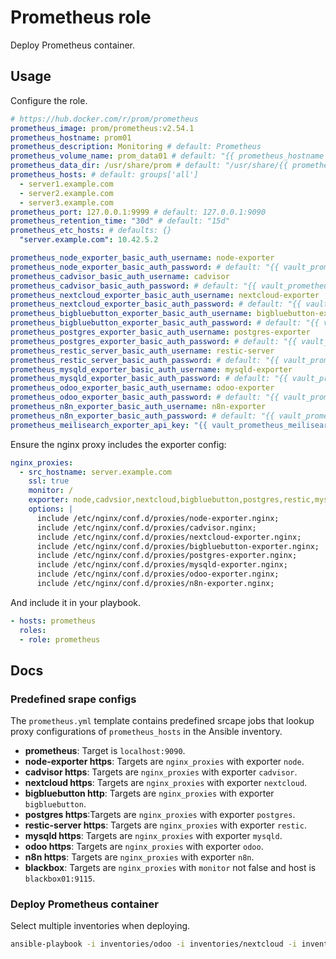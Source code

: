 # Prometheus role

Deploy Prometheus container.

## Usage

Configure the role.

```yml
# https://hub.docker.com/r/prom/prometheus
prometheus_image: prom/prometheus:v2.54.1
prometheus_hostname: prom01
prometheus_description: Monitoring # default: Prometheus
prometheus_volume_name: prom_data01 # default: "{{ prometheus_hostname }}"
prometheus_data_dir: /usr/share/prom # default: "/usr/share/{{ prometheus_hostname }}"
prometheus_hosts: # default: groups['all']
  - server1.example.com
  - server2.example.com
  - server3.example.com
prometheus_port: 127.0.0.1:9999 # default: 127.0.0.1:9090
prometheus_retention_time: "30d" # default: "15d"
prometheus_etc_hosts: # defaults: {}
  "server.example.com": 10.42.5.2

prometheus_node_exporter_basic_auth_username: node-exporter
prometheus_node_exporter_basic_auth_password: # default: "{{ vault_prometheus_node_exporter_basic_auth_password }}"
prometheus_cadvisor_basic_auth_username: cadvisor
prometheus_cadvisor_basic_auth_password: # default: "{{ vault_prometheus_cadvisor_basic_auth_password }}"
prometheus_nextcloud_exporter_basic_auth_username: nextcloud-exporter
prometheus_nextcloud_exporter_basic_auth_password: # default: "{{ vault_prometheus_nextcloud_exporter_basic_auth_password }}"
prometheus_bigbluebutton_exporter_basic_auth_username: bigbluebutton-exporter
prometheus_bigbluebutton_exporter_basic_auth_password: # default: "{{ vault_prometheus_bigbluebutton_exporter_basic_auth_password }}"
prometheus_postgres_exporter_basic_auth_username: postgres-exporter
prometheus_postgres_exporter_basic_auth_password: # default: "{{ vault_prometheus_postgres_exporter_basic_auth_password }}"
prometheus_restic_server_basic_auth_username: restic-server
prometheus_restic_server_basic_auth_password: # default: "{{ vault_prometheus_restic_server_basic_auth_password }}"
prometheus_mysqld_exporter_basic_auth_username: mysqld-exporter
prometheus_mysqld_exporter_basic_auth_password: # default: "{{ vault_prometheus_mysqld_exporter_basic_auth_password }}"
prometheus_odoo_exporter_basic_auth_username: odoo-exporter
prometheus_odoo_exporter_basic_auth_password: # default: "{{ vault_prometheus_odoo_exporter_basic_auth_password }}"
prometheus_n8n_exporter_basic_auth_username: n8n-exporter
prometheus_n8n_exporter_basic_auth_password: # default: "{{ vault_prometheus_n8n_exporter_basic_auth_password }}"
prometheus_meilisearch_exporter_api_key: "{{ vault_prometheus_meilisearch_exporter_api_key }}"
```

Ensure the nginx proxy includes the exporter config:

```yml
nginx_proxies:
  - src_hostname: server.example.com
    ssl: true
    monitor: /
    exporter: node,cadvsior,nextcloud,bigbluebutton,postgres,restic,mysqld,odoo
    options: |
      include /etc/nginx/conf.d/proxies/node-exporter.nginx;
      include /etc/nginx/conf.d/proxies/cadvisor.nginx;
      include /etc/nginx/conf.d/proxies/nextcloud-exporter.nginx;
      include /etc/nginx/conf.d/proxies/bigbluebutton-exporter.nginx;
      include /etc/nginx/conf.d/proxies/postgres-exporter.nginx;
      include /etc/nginx/conf.d/proxies/mysqld-exporter.nginx;
      include /etc/nginx/conf.d/proxies/odoo-exporter.nginx;
      include /etc/nginx/conf.d/proxies/n8n-exporter.nginx;
```


And include it in your playbook.

```yml
- hosts: prometheus
  roles:
  - role: prometheus
```

## Docs

### Predefined srape configs

The `prometheus.yml` template contains predefined srcape jobs that lookup proxy configurations of `prometheus_hosts` in the Ansible inventory.

* **prometheus**: Target is `localhost:9090`.
* **node-exporter https**: Targets are `nginx_proxies` with exporter `node`.
* **cadvisor https**: Targets are `nginx_proxies` with exporter `cadvisor`.
* **nextcloud https**: Targets are `nginx_proxies` with exporter `nextcloud`.
* **bigbluebutton http**: Targets are `nginx_proxies` with exporter `bigbluebutton`.
* **postgres https**:Targets are `nginx_proxies` with exporter `postgres`.
* **restic-server https**: Targets are `nginx_proxies` with exporter `restic`.
* **mysqld https**: Targets are `nginx_proxies` with exporter `mysqld`.
* **odoo https**: Targets are `nginx_proxies` with exporter `odoo`.
* **n8n https**: Targets are `nginx_proxies` with exporter `n8n`.
* **blackbox**: Targets are `nginx_proxies` with `monitor` not false and host is `blackbox01:9115`.

### Deploy Prometheus container

Select multiple inventories when deploying.

```bash
ansible-playbook -i inventories/odoo -i inventories/nextcloud -i inventories/setup plays/setup.yml -l prometheus -t prometheus
```
